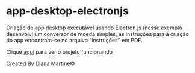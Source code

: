 # app-desktop-electronjs
 Criação de app desktop executável usando Electron.js (nesse exemplo desenvolvi um conversor de moeda simples, as instruções para a criação do app encontram-se no arquivo "instruções" em PDF.
 
 Clique [aqui](https://dianamartine.github.io/app-desktop-electronjs/.) para ver o projeto funcionando
 
Created By Diana Martine&copy;
